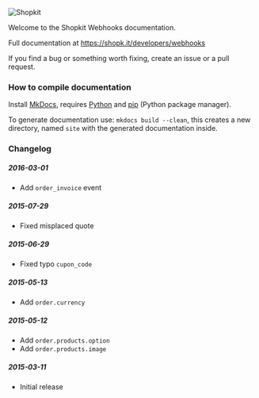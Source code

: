 ![Shopkit](https://drwfxyu78e9uq.cloudfront.net/assets/frontend/img/logo-shopkit-black-xs.png)

Welcome to the Shopkit Webhooks documentation.

Full documentation at https://shopk.it/developers/webhooks

If you find a bug or something worth fixing, create an issue or a pull request.

### How to compile documentation

Install [MkDocs](https://github.com/tomchristie/mkdocs), requires [Python](https://www.python.org/) and [pip](https://pip.readthedocs.org/en/stable/installing/) (Python package manager).

To generate documentation use: `mkdocs build --clean`, this creates a new directory, named `site` with the generated documentation inside.

### Changelog

##### 2016-03-01
* Add `order_invoice` event

##### 2015-07-29
* Fixed misplaced quote

##### 2015-06-29
* Fixed typo `cupon_code`

##### 2015-05-13
* Add `order.currency`

##### 2015-05-12
* Add `order.products.option`
* Add `order.products.image`

##### 2015-03-11
* Initial release
